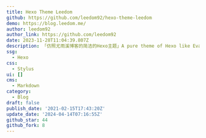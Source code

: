 ```yaml
---
title: Hexo Theme Leedom
github: https://github.com/leedom92/hexo-theme-leedom
demo: https://blog.leedom.me/
author: leedom92
author_link: https://github.com/leedom92
date: 2023-11-28T11:04:39.807Z
description: 「仿照尤雨溪博客的简洁的Hexo主题」A pure theme of Hexo like Evan You's blog
ssg:
  - Hexo
css:
  - Stylus
ui: []
cms:
  - Markdown
category:
  - Blog
draft: false
publish_date: '2021-02-15T17:43:20Z'
update_date: '2024-04-14T07:16:55Z'
github_star: 44
github_fork: 8
---
```

